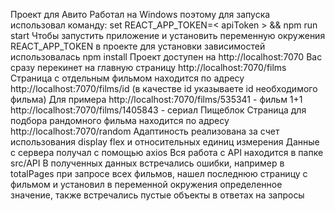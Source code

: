Проект для Авито
Работал на Windows поэтому для запуска использовал команду:
set REACT_APP_TOKEN=< apiToken > && npm run start
Чтобы запустить приложение и установить переменную окружения REACT_APP_TOKEN в проекте
для установки зависимостей использовалась npm install
Проект доступен на http://localhost:7070
Вас сразу перекинет на главную страницу http://localhost:7070/films
Страница с отдельным фильмом находится по адресу http://localhost:7070/films/id (в качестве id указываете id необходимого фильма)
Для примера http://localhost:7070/films/535341 - фильм 1+1
http://localhost:7070/films/1405843 - сериал Пищеблок
Страница для подбора рандомного фильма находится по адресу http://localhost:7070/random
Адаптиность реализована за счет использования display flex и относительных единиц измерения
Данные с сервера получал с помощью axios
Вся работа с API находится в папке src/API
В полученных данных встречались ошибки, например в totalPages при запросе всех фильмов, нашел последнюю страницу с фильмом и установил в переменной окружения определенное значение, также встречались пустые объекты в ответах на запросы
